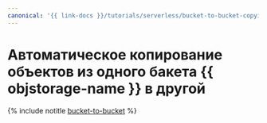 ```yaml
---
canonical: '{{ link-docs }}/tutorials/serverless/bucket-to-bucket-copying'
---
```


# Автоматическое копирование объектов из одного бакета {{ objstorage-name }} в другой

{% include notitle [bucket-to-bucket](../../_tutorials/serverless/bucket-to-bucket-copying.md) %}
